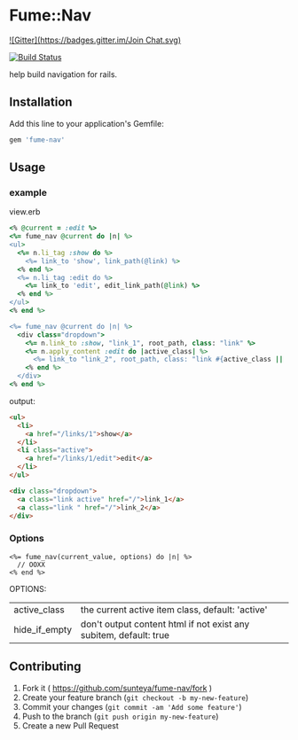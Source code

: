 # Fume::Nav
[![Gitter](https://badges.gitter.im/Join Chat.svg)](https://gitter.im/sunteya/fume-nav?utm_source=badge&utm_medium=badge&utm_campaign=pr-badge&utm_content=badge)

[![Build Status](https://travis-ci.org/sunteya/fume-nav.svg?branch=master)](https://travis-ci.org/sunteya/fume-nav)

help build navigation for rails.

## Installation

Add this line to your application's Gemfile:

```ruby
gem 'fume-nav'
```


## Usage

### example

view.erb

```rb
<% @current = :edit %>
<%= fume_nav @current do |n| %>
<ul>
  <%= n.li_tag :show do %>
    <%= link_to 'show', link_path(@link) %>
  <% end %>
  <%= n.li_tag :edit do %>
    <%= link_to 'edit', edit_link_path(@link) %>
  <% end %>
</ul>
<% end %>

<%= fume_nav @current do |n| %>
  <div class="dropdown">
    <%= n.link_to :show, "link_1", root_path, class: "link" %>
    <%= n.apply_content :edit do |active_class| %>
      <%= link_to "link_2", root_path, class: "link #{active_class || 'default'}" %>
    <% end %>
  </div>
<% end %>
```

output:

```html
<ul>
  <li>
    <a href="/links/1">show</a>
  </li>
  <li class="active">
    <a href="/links/1/edit">edit</a>
  </li>
</ul>

<div class="dropdown">
  <a class="link active" href="/">link_1</a>
  <a class="link " href="/">link_2</a>
</div>
```

### Options

```erb
<%= fume_nav(current_value, options) do |n| %>
  // OOXX
<% end %>
```

OPTIONS:
<table>
  <tr>
    <td>active_class</td><td>the current active item class, default: 'active'</td>
  </tr>
  <tr>
    <td>hide_if_empty</td><td>don't output content html if not exist any subitem, default: true</td>
  </tr>
</table>


## Contributing

1. Fork it ( https://github.com/sunteya/fume-nav/fork )
2. Create your feature branch (`git checkout -b my-new-feature`)
3. Commit your changes (`git commit -am 'Add some feature'`)
4. Push to the branch (`git push origin my-new-feature`)
5. Create a new Pull Request
